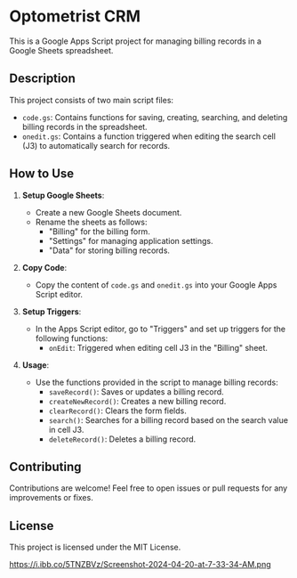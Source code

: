 # Optometrist CRM

This is a Google Apps Script project for managing billing records in a Google Sheets spreadsheet.

## Description

This project consists of two main script files:

- `code.gs`: Contains functions for saving, creating, searching, and deleting billing records in the spreadsheet.
- `onedit.gs`: Contains a function triggered when editing the search cell (J3) to automatically search for records.

## How to Use

1. **Setup Google Sheets**: 
   - Create a new Google Sheets document.
   - Rename the sheets as follows:
     - "Billing" for the billing form.
     - "Settings" for managing application settings.
     - "Data" for storing billing records.

2. **Copy Code**:
   - Copy the content of `code.gs` and `onedit.gs` into your Google Apps Script editor.

3. **Setup Triggers**:
   - In the Apps Script editor, go to "Triggers" and set up triggers for the following functions:
     - `onEdit`: Triggered when editing cell J3 in the "Billing" sheet.

4. **Usage**:
   - Use the functions provided in the script to manage billing records:
     - `saveRecord()`: Saves or updates a billing record.
     - `createNewRecord()`: Creates a new billing record.
     - `clearRecord()`: Clears the form fields.
     - `search()`: Searches for a billing record based on the search value in cell J3.
     - `deleteRecord()`: Deletes a billing record.

## Contributing

Contributions are welcome! Feel free to open issues or pull requests for any improvements or fixes.

## License

This project is licensed under the MIT License. 

https://i.ibb.co/5TNZBVz/Screenshot-2024-04-20-at-7-33-34-AM.png

